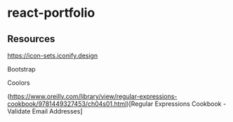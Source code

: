 # react-portfolio

## Resources

https://icon-sets.iconify.design

Bootstrap

Coolors

(https://www.oreilly.com/library/view/regular-expressions-cookbook/9781449327453/ch04s01.html)[Regular Expressions Cookbook - Validate Email Addresses]